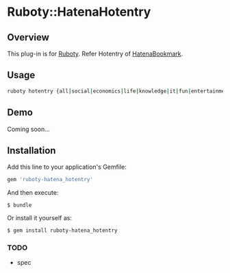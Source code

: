 Ruboty::HatenaHotentry
==========

## Overview
This plug-in is for [Ruboty](https://github.com/r7kamura/ruboty).
Refer Hotentry of [HatenaBookmark](http://b.hatena.ne.jp/).



## Usage

```bash
ruboty hotentry {all|social|economics|life|knowledge|it|fun|entertainment|game}
```

## Demo

Coming soon...


## Installation

Add this line to your application's Gemfile:

```ruby
gem 'ruboty-hatena_hotentry'
```

And then execute:

    $ bundle

Or install it yourself as:

    $ gem install ruboty-hatena_hotentry



### TODO
* spec
